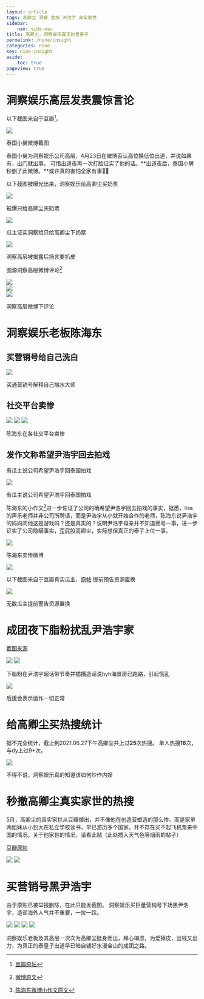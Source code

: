 ```yaml
---
layout: article
tags: 高卿尘 洞察 皇族 尹浩宇 真实家世
sidebar: 
    nav: side-nav
title: 高卿尘，洞察娱乐真正的皇泰子
permalink: /nine/insight
categories: nine
key: nine-insight
aside:
    toc: true
pageview: true
---
```


# 洞察娱乐高层发表震惊言论


以下截图来自于豆瓣[^1]。

[^1]: [豆瓣原帖](https://www.douban.com/group/topic/222490407/)


<div class="card">
  <div class="card__image">
    <img class="image" src="../assets/images/nine/dongcha/dongcha-weibo-01.png"/>
  </div>
  <div class="card__content">
    <p>泰国小舅微博截图</p>
  </div>
</div>

泰国小舅为洞察娱乐公司高层，4月23日在微博否认高位换低位出道，并说如果有，出门就出事。
可惜出道夜再一次打脸证实了他的话。**出道夜后，泰国小舅秒删了此微博。**或许真的害怕全家有事🙏🏻

以下截图被曝光出来，洞察娱乐给高卿尘买奶票
<div class="card">
  <div class="card__image">
    <img class="image" src="../assets/images/nine/dongcha/dongcha-jz-01.png"/>
  </div>
  <div class="card__content">
    <p>被爆只给高卿尘买奶票</p>
  </div>
</div>

<div class="card">
  <div class="card__image">
    <img class="image" src="../assets/images/nine/dongcha/dongcha-jz-02.png"/>
  </div>
  <div class="card__content">
    <p>瓜主证实洞察给只给高卿尘下奶票</p>
  </div>
</div>

<div class="card">
  <div class="card__image">
    <img class="image" src="../assets/images/nine/dongcha/dongcha-jz-03.png"/>
  </div>
  <div class="card__content">
    <p>洞察高层被揭露后扬言要扒皮</p>
  </div>
</div>


图源洞察高层微博评论[^2]  

[^2]: [微博原文](https://www.douban.com/group/topic/222567807/)  

<div class="card">
  <div class="card__image">
    <img class="image" src="../assets/images/nine/dongcha/dongcha-xiaojiu-01.png"/>
  </div>  <div class="card__image">
    <img class="image" src="../assets/images/nine/dongcha/dongcha-xiaojiu-02.png"/>
  </div>
    <div class="card__image">
    <img class="image" src="../assets/images/nine/dongcha/dongcha-xiaojiu-03.png"/>
  </div>
  <div class="card__content">
    <p>洞察高层微博下评论</p>
  </div>
</div>

# 洞察娱乐老板陈海东

## 买营销号给自己洗白

<div class="card">
  <div class="card__image">
    <img class="image" src="../assets/images/nine/dongcha/dongcha-haidong-01.png"/>
  </div>
  <div class="card__content">
    <p>买通营销号解释自己端水大师</p>
  </div>
</div>

## 社交平台卖惨

<div class="card">
  <div class="card__image">
    <img class="image" src="../assets/images/nine/dongcha/dongcha-haidong-02.png"/>
    <img class="image" src="../assets/images/nine/dongcha/dongcha-haidong-03.png"/>
    <img class="image" src="../assets/images/nine/dongcha/dongcha-haidong-04.png"/>
  </div>
  <div class="card__content">
    <p>陈海东在各社交平台卖惨</p>
  </div>
</div>

## 发作文称希望尹浩宇回去拍戏

有瓜主说公司希望尹浩宇回泰国拍戏

<div class="card">
  <div class="card__image">
    <img src="../assets/images/nine/dongcha/patrick-shooting-rumour.png"/>
  </div>
  <div class="card__content">
    <p>有瓜主说公司希望尹浩宇回泰国拍戏</p>
  </div>
</div>

  

陈海东的小作文[^3]进一步佐证了公司的确希望尹浩宇回去拍戏的事实，据悉，lisa的声乐老师并非公司所聘请，而是尹浩宇从小就开始合作的老师，陈海东说尹浩宇的妈妈问他这是游戏吗？还是真实的？说明尹浩宇母亲并不知道摇号一事，进一步证实了公司隐瞒事实，歪屁股高卿尘，实际想保真正的泰子上位一事。

[^3]: [陈海东微博小作文原文](https://m.weibo.cn/2439710695/4628536209708437)

<div class="card">
  <div class="card__image">
    <img src="../assets/images/nine/dongcha/haidong-01.png"/>
  </div>
  <div class="card__content">
    <p>陈海东卖惨微博</p>
  </div>
</div>

<div class="card">
  <div class="card__image">
    <img src="../assets/images/nine/dongcha/haidong-02.png"/>
  </div>
</div>

以下截图来自于豆瓣真实瓜主，[原帖](https://www.douban.com/group/topic/220876074/) 
提前预告资源置换

<div class="card">
  <div class="card__image">
    <img src="../assets/images/nine/dongcha/haidong-03.png"/>
  </div>
    <div class="card__content">
    <p>无数瓜主提前警告资源置换</p>
  </div>
</div>

# 成团夜下脂粉扰乱尹浩宇家

[截图来源](https://www.douban.com/group/topic/222754670/)

<div class="card">
  <div class="card__image">
    <img src="../assets/images/nine/dongcha/zhifen-01.png"/>
    <img src="../assets/images/nine/dongcha/patrick-hyh-02.png"/>
  </div>
    <div class="card__content">
    <p>下脂粉在尹浩宇超话带节奏并插播造谣说hyh海景房已跑路，引起慌乱</p>
  </div>
</div>

<div class="card">
  <div class="card__image">
    <img src="../assets/images/nine/dongcha/patrick-hyh-01.png"/>
  </div>
    <div class="card__content">
    <p>后援会表示运作一切正常</p>
  </div>
</div>


# 给高卿尘买热搜统计

据不完全统计，截止到2021.06.27下午高卿尘共上过**25**次热搜。
单人热搜**16**次，与dy上过9+次。


<div class="card">
  <div class="card__image">
    <img src="../assets/images/nine/dongcha/weibo-trending-01.png"/>
  </div>
    <div class="card__content">
    <p>不得不说，洞察娱乐真的知道该如何炒作内娱</p>
  </div>
</div>

   
 
# 秒撤高卿尘真实家世的热搜

5月，高卿尘的真实家世从豆瓣爆出，并不像他在创造营塑造的那么惨。而是家里两姐妹从小到大在私立学校读书，早已游历多个国家。并不存在买不起飞机票来中国的情况。关于他家世的情况，请看此贴（此处插入天气色等烟雨的帖子）

[豆瓣原帖](https://www.douban.com/group/topic/224331121/)

<div class="card">
  <div class="card__image">
    <img src="../assets/images/nine/dongcha/weibo-withdraw-trending.png"/>
    <img src="../assets/images/nine/dongcha/weibo-withdraw-trending-02.png"/>
  </div>
</div>

# 买营销号黑尹浩宇

由于原贴已被举报删除，在此只能发截图。
洞察娱乐买巨量营销号下场黑尹浩宇，造谣海外人气并不重要，一拉一踩。

<div class="card">
  <div class="card__image">
    <img src="../assets/images/nine/dongcha/badmouth-patrick-01.png"/>
    <img src="../assets/images/nine/dongcha/badmouth-patrick-02.png"/>
    <img src="../assets/images/nine/dongcha/badmouth-patrick-03.png"/>
    <img src="../assets/images/nine/dongcha/badmouth-patrick-04.png"/>
  </div>
</div>

洞察娱乐老板及其高层一次次为高卿尘挺身而出，殚心竭虑，为爱掉皮，出钱又出力，为真正的泰皇子出道早已暗自铺好水漫金山的成团之路。

